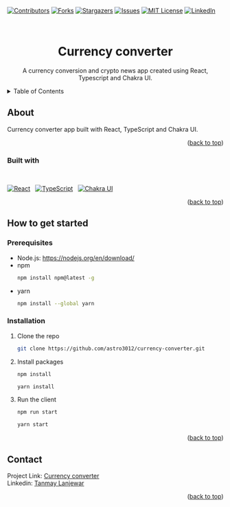 <a name="readme-top"></a>

<!-- PROJECT SHIELDS -->
<!--
*** I'm using markdown "reference style" links for readability.
*** Reference links are enclosed in brackets [ ] instead of parentheses ( ).
*** See the bottom of this document for the declaration of the reference variables
*** for contributors-url, forks-url, etc. This is an optional, concise syntax you may use.
*** https://www.markdownguide.org/basic-syntax/#reference-style-links
-->

[![Contributors][contributors-shield]][contributors-url]
[![Forks][forks-shield]][forks-url]
[![Stargazers][stars-shield]][stars-url]
[![Issues][issues-shield]][issues-url]
[![MIT License][license-shield]][license-url]
[![LinkedIn][linkedin-shield]][linkedin-url]

<!-- PROJECT LOGO -->
<br />
<h1 align="center">Currency converter</h1>

  <p align="center">
	A currency conversion and crypto news app created using React, Typescript and Chakra UI.
  </p>
</div>

<details>
  <summary>Table of Contents</summary>
  <ol>
    <li>
      <a href="#about-the-project">About The Project</a>
      <ul>
        <li><a href="#built-with">Built With</a></li>
      </ul>
    </li>
    <li>
      <a href="#getting-started">Getting Started</a>
      <ul>
        <li><a href="#prerequisites">Prerequisites</a></li>
        <li><a href="#installation">Installation</a></li>
      </ul>
    </li>
    <li><a href="#contact">Contact</a></li>
  </ol>
</details>

<!-- ABOUT THE PROJECT -->

## About

Currency converter app built with React, TypeScript and Chakra UI.

<p align="right">(<a href="#readme-top">back to top</a>)</p>

### Built with

<br/>

[![React][react.js]][react-url] &nbsp; [![TypeScript][typescript]][typescript-url] &nbsp; [![Chakra UI][chakraui]][chakraui-url]

<p align="right">(<a href="#readme-top">back to top</a>)</p>

<!-- GETTING STARTED -->

## How to get started

### Prerequisites

- Node.js: https://nodejs.org/en/download/
- npm
  ```sh
  npm install npm@latest -g
  ```
- yarn
  ```sh
  npm install --global yarn
  ```

### Installation

1. Clone the repo
   ```sh
   git clone https://github.com/astro3012/currency-converter.git
   ```
2. Install packages
   ```sh
   npm install
   ```
   ```sh
   yarn install
   ```
3. Run the client
   ```sh
   npm run start
   ```
   ```sh
   yarn start
   ```

<p align="right">(<a href="#readme-top">back to top</a>)</p>

## Contact

Project Link: [Currency converter](https://github.com/astro3012/currency-converter)
<br />
Linkedin: [Tanmay Lanjewar](https://www.linkedin.com/in/tanmaylanjewar)

<p align="right">(<a href="#readme-top">back to top</a>)</p>

<!-- MARKDOWN LINKS & IMAGES -->
<!-- https://www.markdownguide.org/basic-syntax/#reference-style-links -->

[contributors-shield]: https://img.shields.io/github/contributors/astro3012/chatter.svg?style=for-the-badge
[contributors-url]: https://github.com/astro3012/chatter/graphs/contributors
[forks-shield]: https://img.shields.io/github/forks/astro3012/chatter.svg?style=for-the-badge
[forks-url]: https://github.com/astro3012/chatter/network/members
[stars-shield]: https://img.shields.io/github/stars/astro3012/chatter.svg?style=for-the-badge
[stars-url]: https://github.com/astro3012/chatter/stargazers
[issues-shield]: https://img.shields.io/github/issues/astro3012/chatter.svg?style=for-the-badge
[issues-url]: https://github.com/astro3012/chatter/issues
[license-shield]: https://img.shields.io/github/license/astro3012/chatter.svg?style=for-the-badge
[license-url]: https://github.com/astro3012/chatter/blob/master/LICENSE.txt
[linkedin-shield]: https://img.shields.io/badge/-LinkedIn-black.svg?style=for-the-badge&logo=linkedin&colorB=555
[linkedin-url]: https://linkedin.com/in/linkedin_username
[react.js]: https://img.shields.io/badge/React-20232A?style=for-the-badge&logo=react&logoColor=61DAFB
[react-url]: https://reactjs.org/
[typescript-url]: https://www.typescriptlang.org/
[typescript]: https://img.shields.io/badge/TypeScript-007ACC?style=for-the-badge&logo=typescript&logoColor=white
[chakraui-url]: https://chakra-ui.com/
[chakraui]: https://shields.io/badge/chakra--ui-black?style=for-the-badge&logo=chakraui
